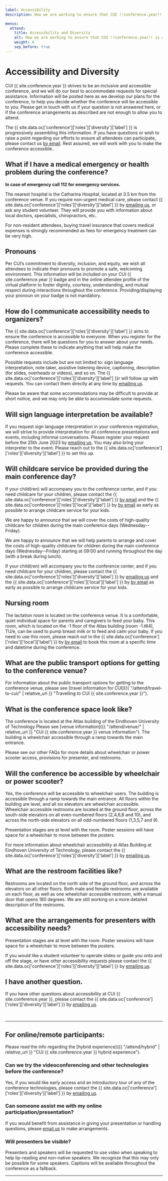 ```yaml
---
label: Accessibility
description: How we are working to ensure that CUI !!conference.year!! is accessible for all attendees.

menus:
  attend:
    title: Accessibility and Diversity
    alt: How we are working to ensure that CUI !!conference.year!! is accessible for all attendees
    weight: 6
    sep_before: true
---
```


# Accessibility and Diversity

CUI {{ site.conference.year }} strives to be an inclusive and accessible conference, and we will do our best to accommodate requests for special assistance. Information will be posted here as we develop our plans for the conference, to help you decide whether the conference will be accessible to you. Please get in touch with us if your question is not answered here, or if the conference arrangements as described are not enough to allow you to attend. 

The {{ site.data.oc['conference']['roles']['diversity']['label'] }} is progressively assembling this information. If you have questions or wish to raise a point regarding our efforts to ensure all attendees can participate, please contact us <a href="{{ site.data.oc['conference']['roles']['diversity']['email'] }}">by email</a>. Rest assured,  we will work with you to make the conference accessible..


##  What if I have a medical emergency or health problem during the conference?



**In case of emergency call 112 for emergency services.**

The nearest hospital is the Catharina Hospital, located at 3.5 km from the conference venue. If you require non-urgent medical care, please contact {{ site.data.oc['conference']['roles']['diversity']['label'] }} by <a href="{{ site.data.oc['conference']['roles']['diversity']['email'] }}">emailing us</a>, or ask any student volunteer. They will provide you with information about local doctors, specialists, chiropractors, etc.

For non-resident attendees, buying travel insurance that covers medical expenses is strongly recommended as fees for emergency treatment can be very high.


## Pronouns

Per CUI’s commitment to diversity, inclusion, and equity, we wish all attendees to indicate their pronouns to promote a safe, welcoming environment. This information will be included on your CUI {{ site.conference.year }} badge and in the online attendee profile of the virtual platform to foster dignity, courtesy, understanding, and mutual respect during interactions throughout the conference. Providing/displaying your pronoun on your badge is not mandatory.

## How do I communicate accessibility needs to organizers?

The {{ site.data.oc['conference']['roles']['diversity']['label'] }} aims to ensure the conference is accessible to everyone. When you register for the conference, there will be questions for you to answer about your needs. Please complete these to indicate anything that will help make the conference accessible.

Possible requests include but are not limited to: sign language interpretation, note taker, assistive listening device, captioning, description (for slides, overheads or videos), and so on. The {{ site.data.oc['conference']['roles']['diversity']['label'] }}r will follow up with requests. You can contact them directly at any time by <a href="{{ site.data.oc['conference']['roles']['diversity']['email'] }}">emailing us</a>.

Please be aware that some accommodations may be difficult to provide at short notice, and we may only be able to accommodate some requests.

## Will sign language interpretation be available?

If you request sign language interpretation in your conference registration, we will strive to provide interpretation for all conference presentations and events, including informal conversations. Please register your request before the 25th June 2023 by <a href="{{ site.data.oc['conference']['roles']['diversity']['email'] }}">emailing us</a>. You may also bring your interpreter to the event. Please reach out to the {{ site.data.oc['conference']['roles']['diversity']['label'] }} to set this up.


## Will childcare service be provided during the main conference day?

If your child(ren) will accompany you to the conference center, and if you need childcare for your children, please contact the {{ site.data.oc['conference']['roles']['diversity']['label'] }} <a href="{{ site.data.oc['conference']['roles']['diversity']['email'] }}">by email</a> and the {{ site.data.oc['conference']['roles']['local']['label'] }} by <a href="{{ site.data.oc['conference']['roles']['local']['email'] }}">by email</a> as early as possible to arrange childcare service for your kids.

We are happy to announce that we will cover the costs of high-quality childcare for children during the main conference days (Wednesday--Friday).
 
 

We are happy to announce that we will help parents to arrange and cover the costs of high-quality childcare for children during the main conference days (Wednesday--Friday) starting at 09:00 and running throughout the day (with a break during lunch). 

If your child(ren) will accompany you to the conference center, and if you need childcare for your children, please contact the {{ site.data.oc['conference']['roles']['diversity']['label'] }} by <a href="{{ site.data.oc['conference']['roles']['diversity']['email'] }}">emailing us</a> and the {{ site.data.oc['conference']['roles']['local']['label'] }} by <a href="{{ site.data.oc['conference']['roles']['local']['email'] }}">by email</a> as early as possible to arrange childcare service for your kids.

## Nursing room

The lactation room is located on the conference venue. It is a comfortable, quiet individual space for parents and caregivers to feed your baby. This room, which is located on the -1 floor of the Atlas building (room -1.t64), TU/e, can be used to pump breast milk or to feed and calm your baby. If you need to use this room, please reach out to the {{ site.data.oc['conference']['roles']['local']['label'] }} by <a href="{{ site.data.oc['conference']['roles']['local']['email'] }}">by email</a> to book this room at a specific time and datetime during the conference.


## What are the public transport options for getting to the conference venue?

For information about the public transport options for getting to the conference venue, please see [travel information for CUI]({{ "/attend/travel-to-cui/" | relative_url }} "Travelling to CUI {{ site.conference.year }}").

## What is the conference space look like?

The conference is located at the Atlas building of the Eindhoven University of Technology Please see [venue information]({{ "/attend/venue/" | relative_url }} "CUI {{ site.conference.year }} venue information"). The building is wheelchair accessible through a ramp towards the main entrance.

Please see our other FAQs for more details about wheelchair or power scooter access, provisions for presenter, and restrooms.

## Will the conference be accessible by wheelchair or power scooter?

Yes, the conference will be accessible to wheelchair users. The building is accessible through a ramp towards the main entrance. All floors within the building are level, and all six elevators are wheelchair accessible. Wheelchair accessible restrooms are located at the ground floor, across the south-side elevators on all even-numbered floors (2,4,6,8 and 10), and across the north-side elevators on all odd-numbered floors (1,3,5,7 and 9). 

Presentation stages are at level with the room. Poster sessions will have space for a wheelchair to move between the posters.

For more information about wheelchair accessibility at Atlas Building at Eindhoven University of Technology, please contact the {{ site.data.oc['conference']['roles']['diversity']['label'] }} by <a href="{{ site.data.oc['conference']['roles']['diversity']['email'] }}">emailing us</a>.

## What are the restroom facilities like?

Restrooms are located on the north side of the ground floor, and across the elevators on all other floors. Both male and female restrooms are available on each floor, as well as one wheelchair accessible restroom, with a manual door that opens 180 degrees. We are still working on a more detailed description of the restrooms.

## What are the arrangements for presenters with accessibility needs?

Presentation stages are at level with the room. Poster sessions will have space for a wheelchair to move between the posters.

If you would like a student volunteer to operate slides or guide you onto and off the stage, or have other accessibility requests please contact the {{ site.data.oc['conference']['roles']['diversity']['label'] }} by <a href="{{ site.data.oc['conference']['roles']['diversity']['email'] }}">emailing us</a>.

## I have another question.

If you have other questions about accessibility at CUI {{ site.conference.year }}, please contact the {{ site.data.oc['conference']['roles']['diversity']['label'] }} by <a href="{{ site.data.oc['conference']['roles']['diversity']['email'] }}">emailing us</a>.

<br>

----

## For online/remote participants:

Please read the info regarding the [hybrid experience]({{ "/attend/hybrid" | relative_url }} "CUI {{ site.conference.year }} hybrid experience").

### Can we try the videoconferencing and other technologies before the conference?

Yes, if you would like early access and an introductory tour of any of the conference technologies, please contact the {{ site.data.oc['conference']['roles']['diversity']['label'] }} by <a href="{{ site.data.oc['conference']['roles']['diversity']['email'] }}">emailing us</a>.

### Can someone assist me with my online participation/presentation?

If you would benefit from assistance in giving your presentation or handling questions, please <a href="{{ site.data.oc['conference']['roles']['diversity']['email'] }}">email us</a> to make arrangements.

### Will presenters be visible?

Presenters and speakers will be requested to use video when speaking to help lip-reading and non-native speakers. We recognize that this may only be possible for some speakers. Captions will be available throughout the conference as a fallback.

----


